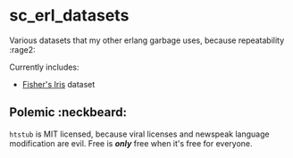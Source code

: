 sc_erl_datasets
===============

Various datasets that my other erlang garbage uses, because repeatability :rage2:

Currently includes:

* [Fisher's Iris](https://github.com/StoneCypher/sc_erl_datasets/blob/master/sc_fisher_iris.erl) dataset



Polemic :neckbeard:
-------------------

`htstub` is MIT licensed, because viral licenses and newspeak language modification are evil.  Free is ***only*** free when it's free for everyone.
